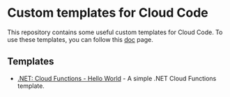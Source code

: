 # Custom templates for Cloud Code

This repository contains some useful custom templates for Cloud Code. To use
these templates, you can follow this
[doc](https://cloud.google.com/code/docs/vscode/set-up-sample-repo) page.

## Templates

* [.NET: Cloud Functions - Hello World](dotnet/cloud-functions/hello-world) - A
  simple .NET Cloud Functions template.
